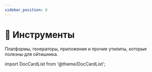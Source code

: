 ```yaml
---
sidebar_position: 6
---
```


# 🔧 Инструменты

Платформы, генераторы, приложения и прочие утилиты, которые полезны для ойтишника.

import DocCardList from '@theme/DocCardList';

<DocCardList />
